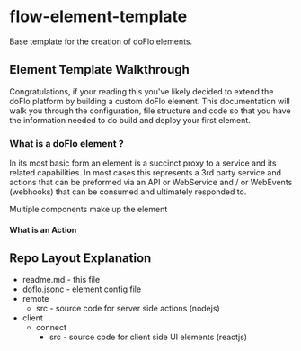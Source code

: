 # flow-element-template

Base template for the creation of doFlo elements. 

## Element Template Walkthrough

Congratulations, if your reading this you've likely decided to extend the doFlo platform by building a custom doFlo element. This documentation will walk you through the configuration, file structure and code so that you have the information needed to do build and deploy your first element.

### What is a doFlo element ?

In its most basic form an element is a succinct proxy to a service and its related capabilities. In most cases this represents a 3rd party service and actions that can be preformed via an API or WebService and / or WebEvents (webhooks) that can be consumed and ultimately responded to.

Multiple components make up the element 

#### What is an Action



## Repo Layout Explanation

* readme.md - this file 
* doflo.jsonc - element config file
* remote
  * src - source code for server side actions (nodejs)
* client
  * connect
    * src - source code for client side UI elements (reactjs)